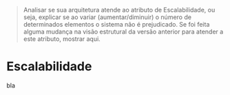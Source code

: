> Analisar se sua arquitetura atende ao atributo de Escalabilidade, ou seja, explicar se ao variar \(aumentar/diminuir\) o número de determinados elementos o sistema não é prejudicado. Se foi feita alguma mudança na visão estrutural da versão anterior para atender a este atributo, mostrar aqui.

# Escalabilidade

bla



